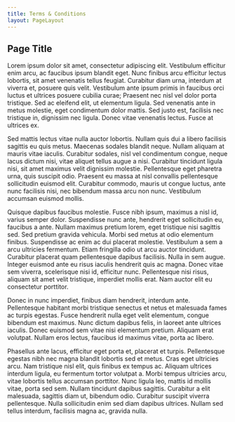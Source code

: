 ```yaml
---
title: Terms & Conditions
layout: PageLayout
---
```


## Page Title

Lorem ipsum dolor sit amet, consectetur adipiscing elit. Vestibulum efficitur enim arcu, ac faucibus ipsum blandit eget. Nunc finibus arcu efficitur lectus lobortis, sit amet venenatis tellus feugiat. Curabitur diam urna, interdum at viverra et, posuere quis velit. Vestibulum ante ipsum primis in faucibus orci luctus et ultrices posuere cubilia curae; Praesent nec nisl vel dolor porta tristique. Sed ac eleifend elit, ut elementum ligula. Sed venenatis ante in metus molestie, eget condimentum dolor mattis. Sed justo est, facilisis nec tristique in, dignissim nec ligula. Donec vitae venenatis lectus. Fusce at ultrices ex.

Sed mattis lectus vitae nulla auctor lobortis. Nullam quis dui a libero facilisis sagittis eu quis metus. Maecenas sodales blandit neque. Nullam aliquam at mauris vitae iaculis. Curabitur sodales, nisl vel condimentum congue, neque lacus dictum nisi, vitae aliquet tellus augue a nisi. Curabitur tincidunt ligula nisi, sit amet maximus velit dignissim molestie. Pellentesque eget pharetra urna, quis suscipit odio. Praesent eu massa at nisl convallis pellentesque sollicitudin euismod elit. Curabitur commodo, mauris ut congue luctus, ante nunc facilisis nisi, nec bibendum massa arcu non nunc. Vestibulum accumsan euismod mollis.

Quisque dapibus faucibus molestie. Fusce nibh ipsum, maximus a nisl id, varius semper dolor. Suspendisse nunc ante, hendrerit eget sollicitudin eu, faucibus a ante. Nullam maximus pretium lorem, eget tristique nisi sagittis sed. Sed pretium gravida vehicula. Morbi sed metus at odio elementum finibus. Suspendisse ac enim ac dui placerat molestie. Vestibulum a sem a arcu ultricies fermentum. Etiam fringilla odio ut arcu auctor tincidunt. Curabitur placerat quam pellentesque dapibus facilisis. Nulla in sem augue. Integer euismod ante eu risus iaculis hendrerit quis ac magna. Donec vitae sem viverra, scelerisque nisi id, efficitur nunc. Pellentesque nisi risus, aliquam sit amet velit tristique, imperdiet mollis erat. Nam auctor elit eu consectetur porttitor.

Donec in nunc imperdiet, finibus diam hendrerit, interdum ante. Pellentesque habitant morbi tristique senectus et netus et malesuada fames ac turpis egestas. Fusce hendrerit nulla eget velit elementum, congue bibendum est maximus. Nunc dictum dapibus felis, in laoreet ante ultrices iaculis. Donec euismod sem vitae nisi elementum pretium. Aliquam erat volutpat. Nullam eros lectus, faucibus id maximus vitae, porta ac libero.

Phasellus ante lacus, efficitur eget porta et, placerat et turpis. Pellentesque egestas nibh nec magna blandit lobortis sed et metus. Cras eget ultricies arcu. Nam tristique nisl elit, quis finibus ex tempus ac. Aliquam ultrices interdum ligula, eu fermentum tortor volutpat a. Morbi tempus ultricies arcu, vitae lobortis tellus accumsan porttitor. Nunc ligula leo, mattis id mollis vitae, porta sed sem. Nullam tincidunt dapibus sagittis. Curabitur a elit malesuada, sagittis diam ut, bibendum odio. Curabitur suscipit viverra pellentesque. Nulla sollicitudin enim sed diam dapibus ultrices. Nullam sed tellus interdum, facilisis magna ac, gravida nulla.
